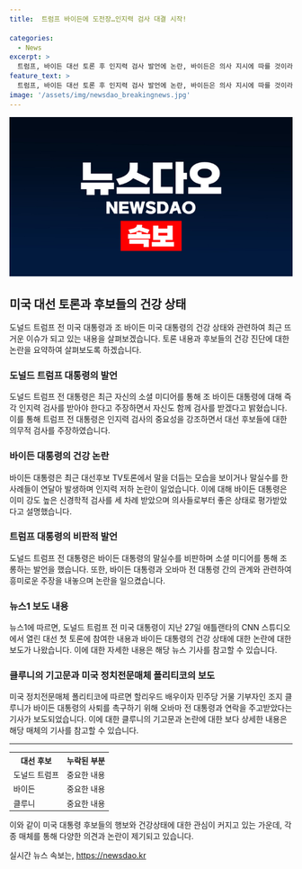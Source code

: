 ```yaml
---
title:  트럼프 바이든에 도전장…인지력 검사 대결 시작!

categories:
  - News
excerpt: >
  트럼프, 바이든 대선 토론 후 인지력 검사 발언에 논란, 바이든은 의사 지시에 따를 것이라고 밝혀 - 도널드 트럼프 전 미국 대통령이 조 바이든 대통령을 향해 즉각 인지력 검사를 받아야 한다고 주장하며 논란을 일으키고 있다. 바이든 대통령은 인지력 논란을 정면으로 부정하며 의사 지시에 따를 것이라고 밝히며 트럼프의 발언을 비판했다. 이에 트럼프는 바이든의 말실수를 조롱하며 논란을 키우고 있으며, 바이든 대통령의 사퇴론과 관련한 오바마 전 대통령과의 연락 내용도 논란을 불러일으키고 있다.
feature_text: >
  트럼프, 바이든 대선 토론 후 인지력 검사 발언에 논란, 바이든은 의사 지시에 따를 것이라고 밝혀 - 도널드 트럼프 전 미국 대통령이 조 바이든 대통령을 향해 즉각 인지력 검사를 받아야 한다고 주장하며 논란을 일으키고 있다. 바이든 대통령은 인지력 논란을 정면으로 부정하며 의사 지시에 따를 것이라고 밝히며 트럼프의 발언을 비판했다. 이에 트럼프는 바이든의 말실수를 조롱하며 논란을 키우고 있으며, 바이든 대통령의 사퇴론과 관련한 오바마 전 대통령과의 연락 내용도 논란을 불러일으키고 있다.
image: '/assets/img/newsdao_breakingnews.jpg'
---
```


<p><img src="/assets/img/newsdao_breakingnews.jpg" alt="ranknews 속보" /></p>

<h2 data-ke-size="size26">미국 대선 토론과 후보들의 건강 상태</h2>

<p data-ke-size="size16">도널드 트럼프 전 미국 대통령과 조 바이든 미국 대통령의 건강 상태와 관련하여 최근 뜨거운 이슈가 되고 있는 내용을 살펴보겠습니다. 토론 내용과 후보들의 건강 진단에 대한 논란을 요약하여 살펴보도록 하겠습니다.</p>

<h3>도널드 트럼프 대통령의 발언</h3>

<p data-ke-size="size16">도널드 트럼프 전 대통령은 최근 자신의 소셜 미디어를 통해 조 바이든 대통령에 대해 즉각 인지력 검사를 받아야 한다고 주장하면서 자신도 함께 검사를 받겠다고 밝혔습니다. 이를 통해 트럼프 전 대통령은 인지력 검사의 중요성을 강조하면서 대선 후보들에 대한 의무적 검사를 주장하였습니다.</p>

<h3>바이든 대통령의 건강 논란</h3>

<p data-ke-size="size16">바이든 대통령은 최근 대선후보 TV토론에서 말을 더듬는 모습을 보이거나 말실수를 한 사례들이 연달아 발생하며 인지력 저하 논란이 일었습니다. 이에 대해 바이든 대통령은 이미 강도 높은 신경학적 검사를 세 차례 받았으며 의사들로부터 좋은 상태로 평가받았다고 설명했습니다.</p>

<h3>트럼프 대통령의 비판적 발언</h3>

<p data-ke-size="size16">도널드 트럼프 전 대통령은 바이든 대통령의 말실수를 비판하며 소셜 미디어를 통해 조롱하는 발언을 했습니다. 또한, 바이든 대통령과 오바마 전 대통령 간의 관계와 관련하여 흥미로운 주장을 내놓으며 논란을 일으켰습니다.</p>

<h3>뉴스1 보도 내용</h3>

<p data-ke-size="size16">뉴스1에 따르면, 도널드 트럼프 전 미국 대통령이 지난 27일 애틀랜타의 CNN 스튜디오에서 열린 대선 첫 토론에 참여한 내용과 바이든 대통령의 건강 상태에 대한 논란에 대한 보도가 나왔습니다. 이에 대한 자세한 내용은 해당 뉴스 기사를 참고할 수 있습니다.</p>

<h3>클루니의 기고문과 미국 정치전문매체 폴리티코의 보도</h3>

<p data-ke-size="size16">미국 정치전문매체 폴리티코에 따르면 할리우드 배우이자 민주당 거물 기부자인 조지 클루니가 바이든 대통령의 사퇴를 촉구하기 위해 오바마 전 대통령과 연락을 주고받았다는 기사가 보도되었습니다. 이에 대한 클루니의 기고문과 논란에 대한 보다 상세한 내용은 해당 매체의 기사를 참고할 수 있습니다.</p>

<hr>

<table>
  <tr>
    <th>대선 후보</th>
    <th>누락된 부분</th>
  </tr>
  <tr>
    <td>도널드 트럼프</td>
    <td>중요한 내용</td>
  </tr>
  <tr>
    <td>바이든</td>
    <td>중요한 내용</td>
  </tr>
  <tr>
    <td>클루니</td>
    <td>중요한 내용</td>
  </tr>
</table>

<p data-ke-size="size16">이와 같이 미국 대통령 후보들의 행보와 건강상태에 대한 관심이 커지고 있는 가운데, 각종 매체를 통해 다양한 의견과 논란이 제기되고 있습니다.</p>
실시간 뉴스 속보는, <a href="https://newsdao.kr" rel="dofollow">https://newsdao.kr</a>


